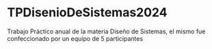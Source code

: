 # TPDisenioDeSistemas2024
Trabajo Práctico anual de la materia Diseño de Sistemas, el mismo fue confeccionado por un equipo de 5 participantes
